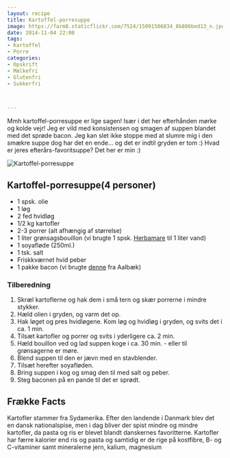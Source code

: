 ```yaml
---
layout: recipe
title: Kartoffel-porresuppe
image: https://farm8.staticflickr.com/7524/15091506834_8b806bed13_n.jpg
date: 2014-11-04 22:00
tags:
- Kartoffel
- Porre
categories:
- Opskrift
- Mælkefri
- Glutenfri
- Sukkerfri



---
```

Mmh kartoffel-porresuppe er lige sagen! Især i det her efterhånden mørke og kolde vejr! Jeg er vild med konsistensen og smagen af suppen blandet med det sprøde bacon. Jeg kan slet ikke stoppe med at slumre mig i den smækre suppe dog har det en ende... og det er indtil gryden er tom :) Hvad er jeres efterårs-favoritsuppe? Det her er min :)


![Kartoffel-porresuppe](https://farm8.staticflickr.com/7524/15091506834_8b806bed13_z.jpg) 


## Kartoffel-porresuppe(4 personer)
- 1 spsk. olie
- 1 løg
- 2 fed hvidløg
- 1/2 kg kartofler
- 2-3 porrer (alt afhængig af størrelse)
- 1 liter grønsagsbouillon (vi brugte 1 spsk. [Herbamare](http://www.urtekram.dk/produkter/foedevarer/garniture/herbamare-urtebouillon-250-g) til 1 liter vand)
- 1 soyafløde (250ml.)
- 1 tsk. salt
- Friskkværnet hvid peber
- 1 pakke bacon (vi brugte [denne](http://www.aalbaekspecialiteter.dk/produkter/den-oekologiske-slagter/oeko-roeget-bacon.aspx) fra Aalbæk)






### Tilberedning
1. Skræl kartoflerne og hak dem i små tern og skær porrerne i mindre stykker.
2. Hæld olien i gryden, og varm det op. 
3. Hak løget og pres hvidløgene. Kom løg og hvidløg i gryden, og svits det i ca. 1 min. 
4. Tilsæt kartofler og porrer og svits i yderligere ca. 2 min. 
5. Hæld bouillon ved og lad suppen koge i ca. 30 min. - eller til grønsagerne er møre. 
6. Blend suppen til den er jævn med en stavblender.
7. Tilsæt herefter soyafløden.
8. Bring suppen i kog og smag den til med salt og peber.
9. Steg baconen på en pande til det er sprødt.








## Frække Facts
Kartofler stammer fra Sydamerika. Efter den landende i Danmark blev det en dansk nationalspise, men i dag bliver der spist mindre og mindre kartofler, da pasta og ris er blevet blandt danskernes favoritterne. Kartofler har færre kalorier end ris og pasta og samtidig er de rige på kostfibre, B- og C-vitaminer samt mineralerne jern, kalium, magnesium
